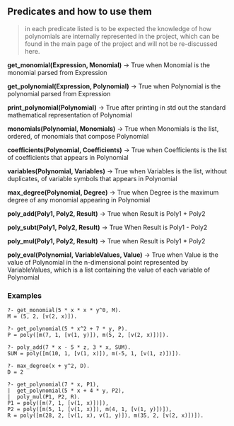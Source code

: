 ## Predicates and how to use them

> in each predicate listed is to be expected the knowledge of how polynomials are internally represented in the project, which can be found in the main page of the project and will not be re-discussed here.

**get_monomial(Expression, Monomial)** → True when Monomial is the monomial parsed from Expression

**get_polynomial(Expression, Polynomial)** → True when Polynomial is the polynomial parsed from Expression

**print_polynomial(Polynomial)** → True after printing in std out the standard mathematical representation of Polynomial

**monomials(Polynomial, Monomials)** → True when Monomials is the list, ordered, of monomials that compose Polynomial

**coefficients(Polynomial, Coefficients)** → True when Coefficients is the list of coefficients that appears in Polynomial

**variables(Polynomial, Variables)** → True when Variables is the list, without duplicates, of variable symbols that appears in Polynomial

**max_degree(Polynomial, Degree)** → True when Degree is the maximum degree of any monomial appearing in Polynomial

**poly_add(Poly1, Poly2, Result)** → True when Result is Poly1 + Poly2

**poly_subt(Poly1, Poly2, Result)** → True When Result is Poly1 - Poly2

**poly_mul(Poly1, Poly2, Result)** → True when Result is Poly1 * Poly2

**poly_eval(Polynomial, VariableValues, Value)** → True when Value is the value of Polynomial in the n-dimensional point represented by VariableValues, which is a list containing the value of each variable of Polynomial



### Examples

`?- get_monomial(5 * x * x * y^0, M).` </br>
`M = (5, 2, [v(2, x)]).`

`?- get_polynomial(5 * x^2 + 7 * y, P).` </br>
`P = poly([m(7, 1, [v(1, y)]), m(5, 2, [v(2, x)])]).`

`?- poly_add(7 * x - 5 * z, 3 * x, SUM).` </br>
`SUM = poly([m(10, 1, [v(1, x)]), m(-5, 1, [v(1, z)])]).`

`?- max_degree(x + y^2, D).` </br>
`D = 2`

`?- get_polynomial(7 * x, P1),` </br>
`|  get_polynomial(5 * x + 4 * y, P2),` </br>
`|  poly_mul(P1, P2, R).` </br>
`P1 = poly([m(7, 1, [v(1, x)])]),` </br>
`P2 = poly([m(5, 1, [v(1, x)]), m(4, 1, [v(1, y)])]),` </br>
`R = poly([m(28, 2, [v(1, x), v(1, y)]), m(35, 2, [v(2, x)])]).`
